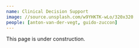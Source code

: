 ```yaml
---
name: Clinical Decision Support
image: //source.unsplash.com/w9YHKTK-wLo/320x320
people: [anton-van-der-vegt, guido-zuccon]
---
```


This page is under construction.